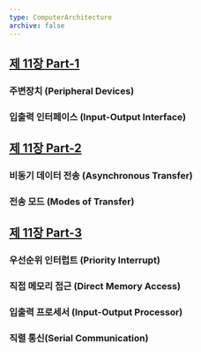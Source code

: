 ```yaml
---
type: ComputerArchitecture
archive: false
---
```

## [제 11장 Part-1](https://www.youtube.com/watch?v=jbx2HolVQqk&list=PLc8fQ-m7b1hCHTT7VH2oo0Ng7Et096dYc&index=27)

### 주변장치 (Peripheral Devices)

### 입출력 인터페이스 (Input-Output Interface)

## [제 11장 Part-2](https://www.youtube.com/watch?v=9faaqyzw28I&list=PLc8fQ-m7b1hCHTT7VH2oo0Ng7Et096dYc&index=28)

### 비동기 데이터 전송 (Asynchronous Transfer)

### 전송 모드 (Modes of Transfer)

## [제 11장 Part-3](https://www.youtube.com/watch?v=ufXNH7RsAro&list=PLc8fQ-m7b1hCHTT7VH2oo0Ng7Et096dYc&index=29)

### 우선순위 인터럽트 (Priority Interrupt)

### 직접 메모리 접근 (Direct Memory Access)

### 입출력 프로세서 (Input-Output Processor)

### 직렬 통신(Serial Communication)